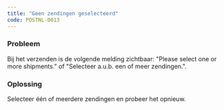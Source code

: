 ```yaml
---
title: "Geen zendingen geselecteerd"
code: POSTNL-0013
---
```



<p><h3>Probleem</h3></p><p>Bij het verzenden is de volgende melding zichtbaar: "Please select one or more shipments." of "Selecteer a.u.b. een of meer zendingen.".</p><p><h3>Oplossing</h3></p><p>Selecteer één of meerdere zendingen en probeer het opnieuw.</p>
